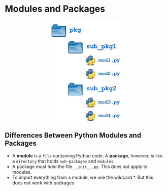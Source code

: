 # Modules and Packages

<p align="center">
  <img src="../img/im1.png">
</p>


## Differences Between Python Modules and Packages

- A **module** is a `file` containing Python code. A **package**, however, is like a `directory` that holds `sub-packages` and `modules`.
- A package must hold the file `__init__.py`. This does not apply to modules.
- To import everything from a module, we use the wildcard *. But this does not work with packages